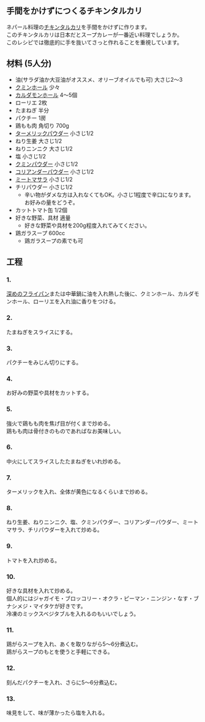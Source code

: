 手間をかけずにつくるチキンタルカリ
--

ネパール料理の[チキンタルカリ](https://www.google.co.jp/search?q=%E3%83%81%E3%82%AD%E3%83%B3%E3%82%BF%E3%83%AB%E3%82%AB%E3%83%AA&oq=%E3%83%81%E3%82%AD%E3%83%B3%E3%82%BF%E3%83%AB%E3%82%AB%E3%83%AA)を手間をかけずに作ります。  
このチキンタルカリは日本だとスープカレーが一番近い料理でしょうか。  
このレシピでは徹底的に手を抜いてさっと作れることを重視しています。


材料 (5人分)
--

* 油(サラダ油か大豆油がオススメ、オリーブオイルでも可) 大さじ2〜3
* [クミンホール](https://www.amazon.co.jp/%E3%83%8F%E3%82%A6%E3%82%B9%E9%A3%9F%E5%93%81-GABAN-%E3%82%AF%E3%83%9F%E3%83%B3%E3%83%9B%E3%83%BC%E3%83%AB-17g/dp/B01LCJCF96/ref=as_li_ss_tl?ie=UTF8&qid=1512965550&sr=1-1&keywords=%E3%82%AF%E3%83%9F%E3%83%B3%E3%83%9B%E3%83%BC%E3%83%AB&linkCode=ll1&tag=dotdisc06-22&linkId=e8c829d6d420aafc45dc146040351591) 少々
* [カルダモンホール](https://www.amazon.co.jp/GABAN-%E3%82%AE%E3%83%A3%E3%83%90%E3%83%B3-%E3%82%AB%E3%83%AB%E3%83%80%E3%83%A2%E3%83%B3-%E3%83%9B%E3%83%BC%E3%83%AB-13g/dp/B00BBVVUE2/ref=as_li_ss_tl?ie=UTF8&qid=1519214819&sr=8-7&keywords=%E3%82%AB%E3%83%AB%E3%83%80%E3%83%A2%E3%83%B3%E3%83%9B%E3%83%BC%E3%83%AB&linkCode=ll1&tag=dotdisc06-22&linkId=ef074cf5278e866c3f2ef9d0326fd64b) 4〜5個
* ローリエ 2枚
* たまねぎ 半分
* パクチー 1房
* 鶏もも肉 角切り 700g
* [ターメリックパウダー](https://www.amazon.co.jp/%E3%83%9E%E3%82%B9%E3%82%B3%E3%83%83%E3%83%88-%E3%82%BF%E3%83%BC%E3%83%A1%E3%83%AA%E3%83%83%E3%82%AF-30g/dp/B0074ZA3UQ/ref=as_li_ss_tl?s=food-beverage&ie=UTF8&qid=1512965510&sr=1-7&keywords=%E3%82%BF%E3%83%BC%E3%83%A1%E3%83%AA%E3%83%83%E3%82%AF%E3%83%91%E3%82%A6%E3%83%80%E3%83%BC&linkCode=ll1&tag=dotdisc06-22&linkId=9fdfb907f42de785480837f32f8f5fff) 小さじ1/2
* ねり生姜 大さじ1/2
* ねりニンニク 大さじ1/2
* 塩 小さじ1/2
* [クミンパウダー](https://www.amazon.co.jp/GABAN-%E3%82%AE%E3%83%A3%E3%83%90%E3%83%B3-%E3%82%AF%E3%83%9F%E3%83%B3%E3%83%91%E3%82%A6%E3%83%80%E3%83%BC-65g/dp/B06W9DS478/ref=as_li_ss_tl?srs=3485873051&ie=UTF8&qid=1512965789&sr=8-1&keywords=%E3%82%AF%E3%83%9F%E3%83%B3%E3%83%91%E3%82%A6%E3%83%80%E3%83%BC&linkCode=ll1&tag=dotdisc06-22&linkId=bff93cf8f1a4c17b015890e584a4cbcc) 小さじ1/2
* [コリアンダーパウダー](https://www.amazon.co.jp/GABAN-%E3%82%AE%E3%83%A3%E3%83%90%E3%83%B3-%E3%82%B3%E3%83%AA%E3%82%A2%E3%83%B3%E3%83%80%E3%83%BC-%E3%83%91%E3%82%A6%E3%83%80%E3%83%BC-75g/dp/B01M015MV3/ref=as_li_ss_tl?srs=3485873051&ie=UTF8&qid=1512965860&sr=8-2&keywords=%E3%82%B3%E3%83%AA%E3%82%A2%E3%83%B3%E3%83%80%E3%83%BC%E3%83%91%E3%82%A6%E3%83%80%E3%83%BC&linkCode=ll1&tag=dotdisc06-22&linkId=7577ba232c18bf04ef2e3f7da96ca3cf) 小さじ1/2
* [ミートマサラ](https://www.mayabazaar.net/jp/meat-curry-masala.html) 小さじ1/2
* チリパウダー 小さじ1/2
  * 辛い物がダメな方は入れなくてもOK。小さじ1程度で辛口になります。お好みの量をどうぞ。
* カットトマト缶 1/2個
* 好きな野菜、具材 適量
  * 好きな野菜や具材を200g程度入れてみてください。
* 鶏ガラスープ 600cc
  * 鶏ガラスープの素でも可

工程
--

### 1.

[深めのフライパン](https://www.amazon.co.jp/%E5%92%8C%E5%B9%B3%E3%83%95%E3%83%AC%E3%82%A4%E3%82%BA-%E3%83%95%E3%83%A9%E3%82%A4%E3%83%91%E3%83%B3-%E3%83%80%E3%83%96%E3%83%AB%E3%83%9E%E3%83%BC%E3%83%96%E3%83%AB%E3%82%B3%E3%83%BC%E3%83%88-%E3%82%AF%E3%83%83%E3%82%AF%E3%83%87%E3%83%AA%E3%83%BC-ACM-9574/dp/B00U8PU2ZU/ref=as_li_ss_tl?s=home&ie=UTF8&qid=1512964665&sr=1-32&linkCode=ll1&tag=dotdisc06-22&linkId=3fc54a186cdafb50aca17f47e79833aa)または中華鍋に油を入れ熱した後に、クミンホール、カルダモンホール、ローリエを入れ油に香りをつける。

### 2.

たまねぎをスライスにする。

### 3.

パクチーをみじん切りにする。

### 4.

お好みの野菜や具材をカットする。

### 5.

強火で鶏もも肉を焦げ目が付くまで炒める。  
鶏もも肉は骨付きのものであればなお美味しい。

### 6.

中火にしてスライスしたたまねぎをいれ炒める。

### 7.

ターメリックを入れ、全体が黄色になるくらいまで炒める。

### 8.

ねり生姜、ねりニンニク、塩、クミンパウダー、コリアンダーパウダー、ミートマサラ、チリパウダーを入れて炒める。

### 9.

トマトを入れ炒める。

### 10.

好きな具材を入れて炒める。  
個人的にはジャガイモ・ブロッコリー・オクラ・ピーマン・ニンジン・なす・ブナシメジ・マイタケが好きです。  
冷凍のミックスベジタブルを入れるのもいいでしょう。

### 11.

鶏がらスープを入れ、あくを取りながら5〜6分煮込む。  
鶏がらスープのもとを使うと手軽にできる。

### 12.

刻んだパクチーを入れ、さらに5〜6分煮込む。  

### 13.

味見をして、味が薄かったら塩を入れる。
